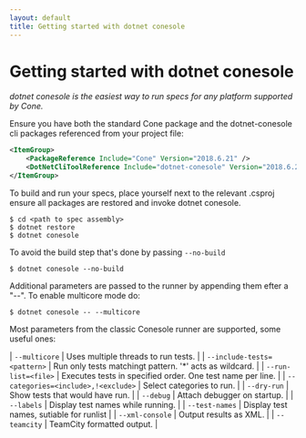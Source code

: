 ```yaml
---
layout: default
title: Getting started with dotnet conesole
---
```

# Getting started with dotnet conesole
_dotnet conesole is the easiest way to run specs for any platform supported by Cone._

Ensure you have both the standard Cone package and the dotnet-conesole cli packages referenced from your project file:
```xml
<ItemGroup>
    <PackageReference Include="Cone" Version="2018.6.21" /> 
    <DotNetCliToolReference Include="dotnet-conesole" Version="2018.6.21" /> 
</ItemGroup>
```

To build and run your specs, place yourself next to the relevant .csproj
ensure all packages are restored and invoke dotnet conesole.
```
$ cd <path to spec assembly>
$ dotnet restore
$ dotnet conesole
```

To avoid the build step that's done by passing `--no-build`
```
$ dotnet conesole --no-build
```

Additional parameters are passed to the runner by appending them efter a "--".
To enable multicore mode do:
```
$ dotnet conesole -- --multicore
```
Most parameters from the classic Conesole runner are supported, some useful ones:

| `--multicore`                       | Uses multiple threads to run tests.                        |
| `--include-tests=<pattern>`         | Run only tests matchingt pattern. '*' acts as wildcard.    |
| `--run-list=<file>`                 | Executes tests in specified order. One test name per line. |
| `--categories=<include>,!<exclude>` | Select categories to run.                                  |
| `--dry-run`                         | Show tests that would have run.                            |
| `--debug`                           | Attach debugger on startup.                                |
| `--labels`                          | Display test names while running.                          |
| `--test-names`                    | Display test names, sutiable for runlist                   |
| `--xml-console`                     | Output results as XML.                                     |
| `--teamcity`                        | TeamCity formatted output.                                 |